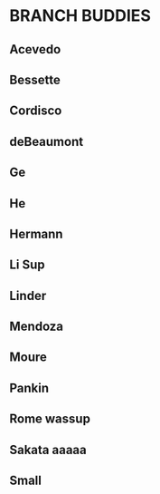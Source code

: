 # BRANCH BUDDIES

## Acevedo

## Bessette

## Cordisco

## deBeaumont

## Ge

## He

## Hermann

## Li Sup

## Linder

## Mendoza

## Moure

## Pankin

## Rome wassup

## Sakata aaaaa

## Small
